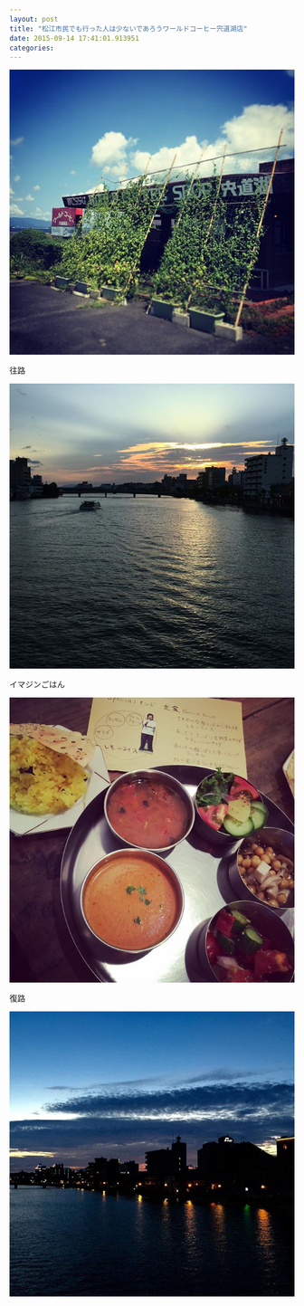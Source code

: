 ```yaml
---
layout: post
title: "松江市民でも行った人は少ないであろうワールドコーヒー宍道湖店"
date: 2015-09-14 17:41:01.913951
categories: 
---
```


![ワールドコーヒー宍道湖店](/assets/images/201508/11887260_1626602474285667_483660144_n.jpg)

往路

![](/assets/images/201508/11356590_1018252671539965_1055282224_n.jpg)

イマジンごはん

![イマジンごはん](/assets/images/201508/11939445_997332596964698_419753305_n.jpg)

復路

![復路](/assets/images/201508/11336107_1693496650871164_2072580297_n.jpg)


